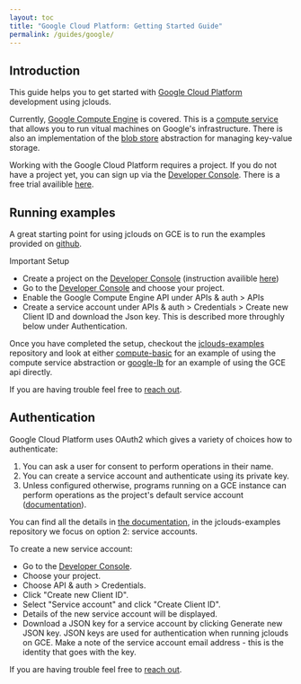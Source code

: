 ```yaml
---
layout: toc
title: "Google Cloud Platform: Getting Started Guide"
permalink: /guides/google/
---
```


## <a id="intro"></a>Introduction
This guide helps you to get started with [Google Cloud Platform](https://cloud.google.com/) development using jclouds.

Currently, [Google Compute Engine](https://developers.google.com/compute/) is covered. This is a [compute service](http://jclouds.apache.org/start/compute/) that allows you to run vitual machines on Google's infrastructure. There is also an implementation of the [blob store](http://jclouds.apache.org/start/blobstore/) abstraction for managing key-value storage.

Working with the Google Cloud Platform requires a project. If you do not have a project yet, you can sign up via the [Developer Console](https://console.developers.google.com/). There is a free trial availible [here](https://cloud.google.com/free-trial/).

## <a id="examples"></a>Running examples
A great starting point for using jclouds on GCE is to run the examples provided on [github](https://github.com/jclouds/jclouds-examples).

Important Setup

  * Create a project on the [Developer Console](https://console.developers.google.com/) (instruction availible [here](https://developers.google.com/console/help/#creatingdeletingprojects))
  * Go to the [Developer Console](https://console.developers.google.com/) and choose your project.
  * Enable the Google Compute Engine API under APIs & auth > APIs
  * Create a service account under APIs & auth > Credentials > Create new Client ID and download the Json key. This is described more throughly below under Authentication.

Once you have completed the setup, checkout the [jclouds-examples](https://github.com/jclouds/jclouds-examples) repository and look at either [compute-basic](https://github.com/jclouds/jclouds-examples/tree/master/compute-basics) for an example of using the compute service abstraction or [google-lb](https://github.com/jclouds/jclouds-examples/tree/master/google-lb) for an example of using the GCE api directly.

If you are having trouble feel free to [reach out](https://jclouds.apache.org/community/).

## <a id="auth"></a>Authentication
Google Cloud Platform uses OAuth2 which gives a variety of choices how to authenticate:

1. You can ask a user for consent to perform operations in their name.
2. You can create a service account and authenticate using its private key.
3. Unless configured otherwise, programs running on a GCE instance can perform operations as the project's default service account ([documentation](https://cloud.google.com/compute/docs/authentication)).

You can find all the details in [the documentation](https://developers.google.com/accounts/docs/OAuth2), in the jclouds-examples repository we focus on option 2: service accounts.

To create a new service account:

  * Go to the [Developer Console](https://console.developers.google.com/).
  * Choose your project.
  * Choose API & auth > Credentials.
  * Click "Create new Client ID".
  * Select "Service account" and click "Create Client ID".
  * Details of the new service account will be displayed.
  * Download a JSON key for a service account by clicking Generate new JSON key. JSON keys are used for authentication when running jclouds on GCE. Make a note of the service account email address - this is the identity that goes with the key.

If you are having trouble feel free to [reach out](https://jclouds.apache.org/community/).